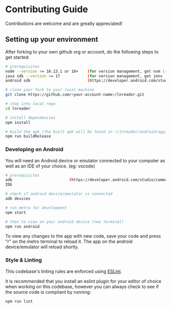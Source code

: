 # Contributing Guide

Contributions are welcome and are greatly appreciated!

## Setting up your environment

After forking to your own github org or account, do the following steps to get started:

```bash
# prerequisites
node --version <= 16.13.1 or 18+    (for version management, get nvm [recommended])
java sdk --version <= 17            (for version management, get jenv [optional])
android sdk                         (https://developer.android.com/studio)

# clone your fork to your local machine
git clone https://github.com/<your-account-name>/lnreader.git

# step into local repo
cd lnreader

# install dependencies
npm install

# build the apk (the built apk will be found in ~/lnreader/android/app/build/outputs/apk/release/)
npm run buildRelease
```

### Developing on Android

You will need an Android device or emulator connected to your computer as well as an IDE of your choice. (eg: vscode)

```bash
# prerequisites
adb                         (https://developer.android.com/studio/command-line/adb)
IDE

# check if android device/emulator is connected
adb devices

# run metro for development
npm start

# then to view on your android device (new terminal)
npm run android
```

To view any changes to the app with new code, save your code and press "r" on the metro terminal to
reload it. The app on the android device/emulator will reload shortly.

### Style & Linting

This codebase's linting rules are enforced using [ESLint](http://eslint.org/).

It is recommended that you install an eslint plugin for your editor of choice when working on this
codebase, however you can always check to see if the source code is compliant by running:

```bash
npm run lint
```
